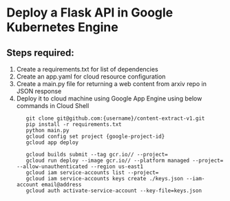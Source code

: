 # Deploy a Flask API in Google Kubernetes Engine

## Steps required:
1. Create a requirements.txt for list of dependencies
2. Create an app.yaml for cloud resource configuration
3. Create a main.py file for returning a web content from arxiv repo in JSON response
4. Deploy it to cloud machine using Google App Engine using below commands in Cloud Shell
      ```
         git clone git@github.com:{username}/content-extract-v1.git
         pip install -r requirements.txt
         python main.py
         gcloud config set project {google-project-id}
         gcloud app deploy
      ```
      ```
         gcloud builds submit --tag gcr.io// --project=
         gcloud run deploy --image gcr.io// --platform managed --project= --allow-unauthenticated --region us-east1
         gcloud iam service-accounts list --project=
         gcloud iam service-accounts keys create ./keys.json --iam-account email@address
         gcloud auth activate-service-account --key-file=keys.json
